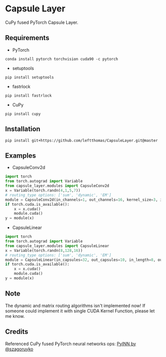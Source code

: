 Capsule Layer
=====
CuPy fused PyTorch Capsule Layer.

## Requirements
* PyTorch
```
conda install pytorch torchvision cuda90 -c pytorch
```
* setuptools
```
pip install setuptools
```
* fastrlock
```
pip install fastrlock
```
* CuPy
```
pip install cupy
```

## Installation
```
pip install git+https://github.com/leftthomas/CapsuleLayer.git@master
```

## Examples
* CapsuleConv2d
```python
import torch
from torch.autograd import Variable
from capsule_layer.modules import CapsuleConv2d
x = Variable(torch.randn(4,1,5,7))
# routing_type options: ['sum', 'dynamic', 'EM']
module = CapsuleConv2d(in_channels=1, out_channels=16, kernel_size=3, in_length=1, out_length=4, stride=1, padding=1, routing_type='sum')
if torch.cuda.is_available():
    x = x.cuda()
    module.cuda()
y = module(x)
```
* CapsuleLinear
```python
import torch
from torch.autograd import Variable
from capsule_layer.modules import CapsuleLinear
x = Variable(torch.randn(8,128,16))
# routing_type options: ['sum', 'dynamic', 'EM']
module = CapsuleLinear(in_capsules=32, out_capsules=10, in_length=8, out_length=16, routing_type='dynamic', num_iterations=3)
if torch.cuda.is_available():
    x = x.cuda()
    module.cuda()
y = module(x)
```

## Note
The dynamic and matrix routing algorithms isn't implemented now! 
If someone could implement it with single CUDA Kernel Function, please let me know.

## Credits
Referenced CuPy fused PyTorch neural networks ops:
[PyINN by @szagoruyko](https://github.com/szagoruyko/pyinn)